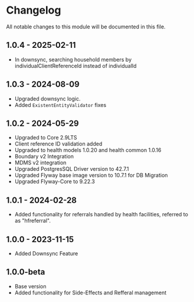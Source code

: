 # Changelog
All notable changes to this module will be documented in this file.
## 1.0.4 - 2025-02-11
- In downsync, searching household members by individualClientReferenceId instead of individualId

## 1.0.3 - 2024-08-09
- Upgraded downsync logic.
- Added `ExistentEntityValidator` fixes


## 1.0.2 - 2024-05-29
- Upgraded to Core 2.9LTS
- Client reference ID validation added
- Upgraded to health models 1.0.20 and health common 1.0.16
- Boundary v2 Integration
- MDMS v2 integration
- Upgraded PostgresSQL Driver version to 42.7.1
- Upgraded Flyway base image version to 10.7.1 for DB Migration
- Upgraded Flyway-Core to 9.22.3

## 1.0.1 - 2024-02-28
- Added functionality for referrals handled by health facilities, referred to as "hfreferral".

## 1.0.0 - 2023-11-15
  - Added Downsync Feature

## 1.0.0-beta
  - Base version
  - Added functionality for Side-Effects and Refferal management
